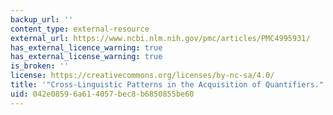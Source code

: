 ```yaml
---
backup_url: ''
content_type: external-resource
external_url: https://www.ncbi.nlm.nih.gov/pmc/articles/PMC4995931/
has_external_licence_warning: true
has_external_license_warning: true
is_broken: ''
license: https://creativecommons.org/licenses/by-nc-sa/4.0/
title: '"Cross-Linguistic Patterns in the Acquisition of Quantifiers."'
uid: 042e0859-6a61-4057-bec8-b6850855be60
---
```

